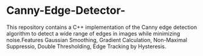 # Canny-Edge-Detector-
This repository contains a C++ implementation of the Canny edge detection algorithm to detect a wide range of edges in images while minimizing noise.Features Gaussian Smoothing, Gradient Calculation, Non-Maximal Suppressio, Double Thresholding, Edge Tracking by Hysteresis.
